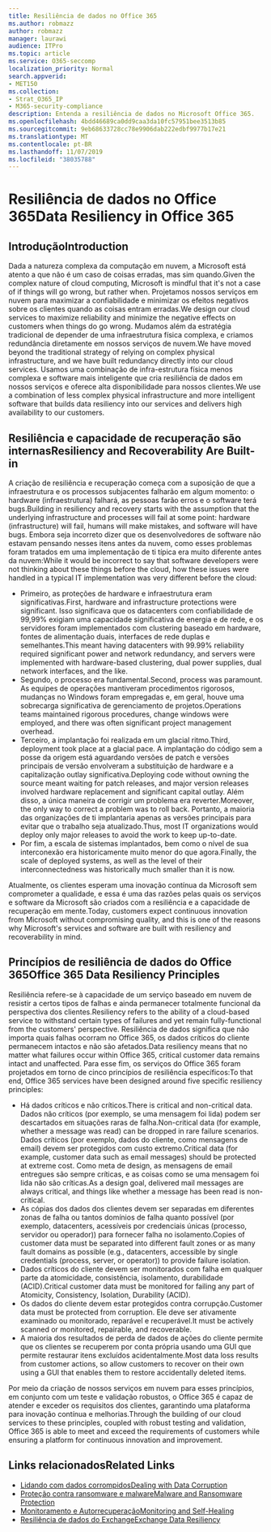 ```yaml
---
title: Resiliência de dados no Office 365
ms.author: robmazz
author: robmazz
manager: laurawi
audience: ITPro
ms.topic: article
ms.service: O365-seccomp
localization_priority: Normal
search.appverid:
- MET150
ms.collection:
- Strat_O365_IP
- M365-security-compliance
description: Entenda a resiliência de dados no Microsoft Office 365.
ms.openlocfilehash: 4bdd46689ca0dd9caa3da10fc57951bee3513b85
ms.sourcegitcommit: 9eb68633728cc78e9906dab222edbf9977b17e21
ms.translationtype: MT
ms.contentlocale: pt-BR
ms.lasthandoff: 11/07/2019
ms.locfileid: "38035788"
---
```

# <a name="data-resiliency-in-office-365"></a><span data-ttu-id="d0aa0-103">Resiliência de dados no Office 365</span><span class="sxs-lookup"><span data-stu-id="d0aa0-103">Data Resiliency in Office 365</span></span>

## <a name="introduction"></a><span data-ttu-id="d0aa0-104">Introdução</span><span class="sxs-lookup"><span data-stu-id="d0aa0-104">Introduction</span></span>

<span data-ttu-id="d0aa0-105">Dada a natureza complexa da computação em nuvem, a Microsoft está atento a que não é um caso de coisas erradas, mas sim quando.</span><span class="sxs-lookup"><span data-stu-id="d0aa0-105">Given the complex nature of cloud computing, Microsoft is mindful that it's not a case of if things will go wrong, but rather when.</span></span> <span data-ttu-id="d0aa0-106">Projetamos nossos serviços em nuvem para maximizar a confiabilidade e minimizar os efeitos negativos sobre os clientes quando as coisas entram erradas.</span><span class="sxs-lookup"><span data-stu-id="d0aa0-106">We design our cloud services to maximize reliability and minimize the negative effects on customers when things do go wrong.</span></span> <span data-ttu-id="d0aa0-107">Mudamos além da estratégia tradicional de depender de uma infraestrutura física complexa, e criamos redundância diretamente em nossos serviços de nuvem.</span><span class="sxs-lookup"><span data-stu-id="d0aa0-107">We have moved beyond the traditional strategy of relying on complex physical infrastructure, and we have built redundancy directly into our cloud services.</span></span> <span data-ttu-id="d0aa0-108">Usamos uma combinação de infra-estrutura física menos complexa e software mais inteligente que cria resiliência de dados em nossos serviços e oferece alta disponibilidade para nossos clientes.</span><span class="sxs-lookup"><span data-stu-id="d0aa0-108">We use a combination of less complex physical infrastructure and more intelligent software that builds data resiliency into our services and delivers high availability to our customers.</span></span> 

## <a name="resiliency-and-recoverability-are-built-in"></a><span data-ttu-id="d0aa0-109">Resiliência e capacidade de recuperação são internas</span><span class="sxs-lookup"><span data-stu-id="d0aa0-109">Resiliency and Recoverability Are Built-in</span></span> 

<span data-ttu-id="d0aa0-110">A criação de resiliência e recuperação começa com a suposição de que a infraestrutura e os processos subjacentes falharão em algum momento: o hardware (infraestrutura) falhará, as pessoas farão erros e o software terá bugs.</span><span class="sxs-lookup"><span data-stu-id="d0aa0-110">Building in resiliency and recovery starts with the assumption that the underlying infrastructure and processes will fail at some point: hardware (infrastructure) will fail, humans will make mistakes, and software will have bugs.</span></span> <span data-ttu-id="d0aa0-111">Embora seja incorreto dizer que os desenvolvedores de software não estavam pensando nesses itens antes da nuvem, como esses problemas foram tratados em uma implementação de ti típica era muito diferente antes da nuvem:</span><span class="sxs-lookup"><span data-stu-id="d0aa0-111">While it would be incorrect to say that software developers were not thinking about these things before the cloud, how these issues were handled in a typical IT implementation was very different before the cloud:</span></span>

- <span data-ttu-id="d0aa0-112">Primeiro, as proteções de hardware e infraestrutura eram significativas.</span><span class="sxs-lookup"><span data-stu-id="d0aa0-112">First, hardware and infrastructure protections were significant.</span></span> <span data-ttu-id="d0aa0-113">Isso significava que os datacenters com confiabilidade de 99,99% exigiam uma capacidade significativa de energia e de rede, e os servidores foram implementados com clustering baseado em hardware, fontes de alimentação duais, interfaces de rede duplas e semelhantes.</span><span class="sxs-lookup"><span data-stu-id="d0aa0-113">This meant having datacenters with 99.99% reliability required significant power and network redundancy, and servers were implemented with hardware-based clustering, dual power supplies, dual network interfaces, and the like.</span></span> 
- <span data-ttu-id="d0aa0-114">Segundo, o processo era fundamental.</span><span class="sxs-lookup"><span data-stu-id="d0aa0-114">Second, process was paramount.</span></span> <span data-ttu-id="d0aa0-115">As equipes de operações mantiveram procedimentos rigorosos, mudanças no Windows foram empregadas e, em geral, houve uma sobrecarga significativa de gerenciamento de projetos.</span><span class="sxs-lookup"><span data-stu-id="d0aa0-115">Operations teams maintained rigorous procedures, change windows were employed, and there was often significant project management overhead.</span></span> 
- <span data-ttu-id="d0aa0-116">Terceiro, a implantação foi realizada em um glacial ritmo.</span><span class="sxs-lookup"><span data-stu-id="d0aa0-116">Third, deployment took place at a glacial pace.</span></span> <span data-ttu-id="d0aa0-117">A implantação do código sem a posse da origem está aguardando versões de patch e versões principais de versão envolveram a substituição de hardware e a capitalização outlay significativa.</span><span class="sxs-lookup"><span data-stu-id="d0aa0-117">Deploying code without owning the source meant waiting for patch releases, and major version releases involved hardware replacement and significant capital outlay.</span></span> <span data-ttu-id="d0aa0-118">Além disso, a única maneira de corrigir um problema era reverter.</span><span class="sxs-lookup"><span data-stu-id="d0aa0-118">Moreover, the only way to correct a problem was to roll back.</span></span> <span data-ttu-id="d0aa0-119">Portanto, a maioria das organizações de ti implantaria apenas as versões principais para evitar que o trabalho seja atualizado.</span><span class="sxs-lookup"><span data-stu-id="d0aa0-119">Thus, most IT organizations would deploy only major releases to avoid the work to keep up-to-date.</span></span> 
- <span data-ttu-id="d0aa0-120">Por fim, a escala de sistemas implantados, bem como o nível de sua interconexão era historicamente muito menor do que agora.</span><span class="sxs-lookup"><span data-stu-id="d0aa0-120">Finally, the scale of deployed systems, as well as the level of their interconnectedness was historically much smaller than it is now.</span></span> 

<span data-ttu-id="d0aa0-121">Atualmente, os clientes esperam uma inovação contínua da Microsoft sem comprometer a qualidade, e essa é uma das razões pelas quais os serviços e software da Microsoft são criados com a resiliência e a capacidade de recuperação em mente.</span><span class="sxs-lookup"><span data-stu-id="d0aa0-121">Today, customers expect continuous innovation from Microsoft without compromising quality, and this is one of the reasons why Microsoft's services and software are built with resiliency and recoverability in mind.</span></span> 

## <a name="office-365-data-resiliency-principles"></a><span data-ttu-id="d0aa0-122">Princípios de resiliência de dados do Office 365</span><span class="sxs-lookup"><span data-stu-id="d0aa0-122">Office 365 Data Resiliency Principles</span></span>

<span data-ttu-id="d0aa0-123">Resiliência refere-se à capacidade de um serviço baseado em nuvem de resistir a certos tipos de falhas e ainda permanecer totalmente funcional da perspectiva dos clientes.</span><span class="sxs-lookup"><span data-stu-id="d0aa0-123">Resiliency refers to the ability of a cloud-based service to withstand certain types of failures and yet remain fully-functional from the customers' perspective.</span></span> <span data-ttu-id="d0aa0-124">Resiliência de dados significa que não importa quais falhas ocorram no Office 365, os dados críticos do cliente permanecem intactos e não são afetados.</span><span class="sxs-lookup"><span data-stu-id="d0aa0-124">Data resiliency means that no matter what failures occur within Office 365, critical customer data remains intact and unaffected.</span></span> <span data-ttu-id="d0aa0-125">Para esse fim, os serviços do Office 365 foram projetados em torno de cinco princípios de resiliência específicos:</span><span class="sxs-lookup"><span data-stu-id="d0aa0-125">To that end, Office 365 services have been designed around five specific resiliency principles:</span></span>

- <span data-ttu-id="d0aa0-126">Há dados críticos e não críticos.</span><span class="sxs-lookup"><span data-stu-id="d0aa0-126">There is critical and non-critical data.</span></span> <span data-ttu-id="d0aa0-127">Dados não críticos (por exemplo, se uma mensagem foi lida) podem ser descartados em situações raras de falha.</span><span class="sxs-lookup"><span data-stu-id="d0aa0-127">Non-critical data (for example, whether a message was read) can be dropped in rare failure scenarios.</span></span> <span data-ttu-id="d0aa0-128">Dados críticos (por exemplo, dados do cliente, como mensagens de email) devem ser protegidos com custo extremo.</span><span class="sxs-lookup"><span data-stu-id="d0aa0-128">Critical data (for example, customer data such as email messages) should be protected at extreme cost.</span></span> <span data-ttu-id="d0aa0-129">Como meta de design, as mensagens de email entregues são sempre críticas, e as coisas como se uma mensagem foi lida não são críticas.</span><span class="sxs-lookup"><span data-stu-id="d0aa0-129">As a design goal, delivered mail messages are always critical, and things like whether a message has been read is non-critical.</span></span> 
- <span data-ttu-id="d0aa0-130">As cópias dos dados dos clientes devem ser separadas em diferentes zonas de falha ou tantos domínios de falha quanto possível (por exemplo, datacenters, acessíveis por credenciais únicas (processo, servidor ou operador)) para fornecer falha no isolamento.</span><span class="sxs-lookup"><span data-stu-id="d0aa0-130">Copies of customer data must be separated into different fault zones or as many fault domains as possible (e.g., datacenters, accessible by single credentials (process, server, or operator)) to provide failure isolation.</span></span> 
- <span data-ttu-id="d0aa0-131">Dados críticos do cliente devem ser monitorados com falha em qualquer parte da atomicidade, consistência, isolamento, durabilidade (ACID).</span><span class="sxs-lookup"><span data-stu-id="d0aa0-131">Critical customer data must be monitored for failing any part of Atomicity, Consistency, Isolation, Durability (ACID).</span></span> 
- <span data-ttu-id="d0aa0-132">Os dados do cliente devem estar protegidos contra corrupção.</span><span class="sxs-lookup"><span data-stu-id="d0aa0-132">Customer data must be protected from corruption.</span></span> <span data-ttu-id="d0aa0-133">Ele deve ser ativamente examinado ou monitorado, reparável e recuperável.</span><span class="sxs-lookup"><span data-stu-id="d0aa0-133">It must be actively scanned or monitored, repairable, and recoverable.</span></span> 
- <span data-ttu-id="d0aa0-134">A maioria dos resultados de perda de dados de ações do cliente permite que os clientes se recuperem por conta própria usando uma GUI que permite restaurar itens excluídos acidentalmente.</span><span class="sxs-lookup"><span data-stu-id="d0aa0-134">Most data loss results from customer actions, so allow customers to recover on their own using a GUI that enables them to restore accidentally deleted items.</span></span> 
 
<span data-ttu-id="d0aa0-135">Por meio da criação de nossos serviços em nuvem para esses princípios, em conjunto com um teste e validação robustos, o Office 365 é capaz de atender e exceder os requisitos dos clientes, garantindo uma plataforma para inovação contínua e melhorias.</span><span class="sxs-lookup"><span data-stu-id="d0aa0-135">Through the building of our cloud services to these principles, coupled with robust testing and validation, Office 365 is able to meet and exceed the requirements of customers while ensuring a platform for continuous innovation and improvement.</span></span> 

## <a name="related-links"></a><span data-ttu-id="d0aa0-136">Links relacionados</span><span class="sxs-lookup"><span data-stu-id="d0aa0-136">Related Links</span></span>

- [<span data-ttu-id="d0aa0-137">Lidando com dados corrompidos</span><span class="sxs-lookup"><span data-stu-id="d0aa0-137">Dealing with Data Corruption</span></span>](office-365-dealing-with-data-corruption.md)
- [<span data-ttu-id="d0aa0-138">Proteção contra ransomware e malware</span><span class="sxs-lookup"><span data-stu-id="d0aa0-138">Malware and Ransomware Protection</span></span>](office-365-malware-and-ransomware-protection.md)
- [<span data-ttu-id="d0aa0-139">Monitoramento e Autorrecuperação</span><span class="sxs-lookup"><span data-stu-id="d0aa0-139">Monitoring and Self-Healing</span></span>](office-365-monitoring-and-self-healing.md)
- [<span data-ttu-id="d0aa0-140">Resiliência de dados do Exchange</span><span class="sxs-lookup"><span data-stu-id="d0aa0-140">Exchange Data Resiliency</span></span>](office-365-exchange-data-resiliency.md)